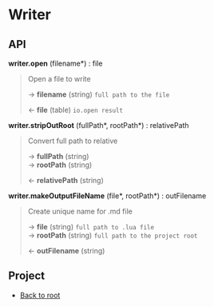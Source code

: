 # Writer



## API

**writer.open** (filename\*) : file  

> Open a file to write  
>
> &rarr; **filename** (string) `full path to the file`  
>
> &larr; **file** (table) `io.open result`  

**writer.stripOutRoot** (fullPath\*, rootPath\*) : relativePath  

> Convert full path to relative  
>
> &rarr; **fullPath** (string)  
> &rarr; **rootPath** (string)  
>
> &larr; **relativePath** (string)  

**writer.makeOutputFileName** (file\*, rootPath\*) : outFilename  

> Create unique name for .md file  
>
> &rarr; **file** (string) `full path to .lua file`  
> &rarr; **rootPath** (string) `full path to the project root`  
>
> &larr; **outFilename** (string)  

## Project

+ [Back to root](README.md)
